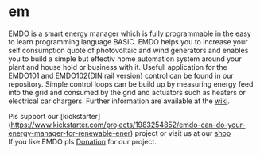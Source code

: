 # em
EMDO is a smart energy manager which is fully programmable in the easy to learn programming language BASIC. 
EMDO helps you to increase your self consumption quote of photovoltaic and wind generators and enables you to build a simple but effectiv home automation system around your plant and house hold or business with it.
Usefull application for the EMDO101 and EMDO102(DIN rail version) control can be found in our repository.
Simple control loops can be build up by measuring energy feed into the grid and consumed by the grid and actuators such as heaters or electrical car chargers.
Further information are available at the [wiki](https://github.com/swissembedded/em/wiki).

Pls support our [kickstarter]
(https://www.kickstarter.com/projects/1983254852/emdo-can-do-your-energy-manager-for-renewable-ener)
 project or visit us at our [shop](http://www.solar-komplett.ch/de/swissEmbedded_EMDO101_Steuergeraet.a3037.2.html)
 <br>
 If you like EMDO pls [Donation](https://www.paypal.com/cgi-bin/webscr?cmd=_s-xclick&hosted_button_id=8ERF2479UAYDE)
  for our project.
 


